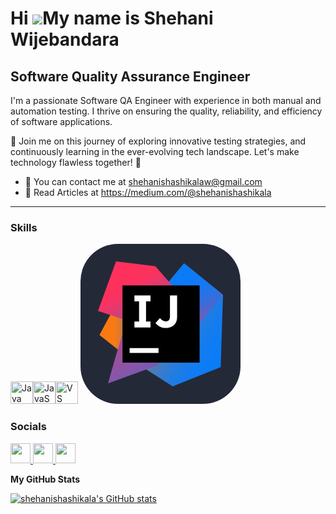 Hi ![](https://user-images.githubusercontent.com/18350557/176309783-0785949b-9127-417c-8b55-ab5a4333674e.gif)My name is Shehani Wijebandara
===========================================================================================================================================

Software Quality Assurance Engineer
-----------------------------------
I'm a passionate Software QA Engineer with experience in both manual and automation testing. I thrive on ensuring the quality, reliability, and efficiency of software applications.

🌟 Join me on this journey of exploring innovative testing strategies, and continuously learning in the ever-evolving tech landscape. Let's make technology flawless together! 🚀
* 📧  You can contact me at [shehanishashikalaw@gmail.com](mailto:shehanishashikalaw@gmail.com)
* 📰  Read Articles at https://medium.com/@shehanishashikala

-----------------------------------

### Skills


<p align="left">
<a href="https://www.oracle.com/java/" target="_blank" rel="noreferrer"><img src="https://raw.githubusercontent.com/danielcranney/readme-generator/main/public/icons/skills/java-colored.svg" width="36" height="36" alt="Java" /></a><a href="https://developer.mozilla.org/en-US/docs/Web/JavaScript" target="_blank" rel="noreferrer"><img src="https://raw.githubusercontent.com/danielcranney/readme-generator/main/public/icons/skills/javascript-colored.svg" width="36" height="36" alt="JavaScript" /></a><a href="https://code.visualstudio.com/" target="_blank" rel="noreferrer"><img src="https://raw.githubusercontent.com/danielcranney/readme-generator/main/public/icons/skills/visualstudiocode.svg" width="36" height="36" alt="VS Code" /></a>
  <a><svg xmlns="http://www.w3.org/2000/svg" width="256" height="256" fill="none" viewBox="0 0 256 256"><rect width="256" height="256" fill="#242938" rx="60"/><path fill="url(#paint0_linear_159_762)" d="M78.5714 184L30.2856 145.714L54.2856 101.143L123.143 128L78.5714 184Z"/><path fill="url(#paint1_linear_159_762)" d="M228 81.4285L224.286 197.143L147.429 228L101.143 198.286L168.857 128L139.143 63.1428L165.714 31.1428L228 81.4285Z"/><path fill="url(#paint2_linear_159_762)" d="M228 81.4285L167.143 153.429L139.143 63.1428L165.714 31.1428L228 81.4285Z"/><path fill="url(#paint3_linear_159_762)" d="M124.286 194L44 223.143L56.8571 178L73.7143 122.571L28 107.143L56.8571 28L119.714 35.7143L181.429 106.286L124.286 194Z"/><path fill="#000" d="M190.571 66.5715H67.1428V190H190.571V66.5715Z"/><path fill="#fff" d="M124.857 166.857H78.5713V174.571H124.857V166.857Z"/><path fill="#fff" d="M112 92.0001V82.5715H86.2856V92.0001H93.7142V124.286H86.2856V133.714H112V124.286H104.857V92.0001H112Z"/><path fill="#fff" d="M136.571 134.572C132.571 134.572 129.143 133.714 126.571 132.286C124 130.857 121.714 128.857 120 126.857L127.143 118.857C128.571 120.572 130 121.714 131.429 122.572C132.857 123.429 134.571 124 136.286 124C138.286 124 140 123.429 141.429 122C142.571 120.572 143.143 118.572 143.143 115.429V82.5715H154.571V116C154.571 119.143 154.286 121.714 153.429 124C152.571 126.286 151.429 128 149.714 129.714C148.286 131.143 146.286 132.572 144 133.143C141.714 134 139.429 134.572 136.571 134.572Z"/><defs><linearGradient id="paint0_linear_159_762" x1="30.256" x2="123.192" y1="142.541" y2="142.541" gradientUnits="userSpaceOnUse"><stop offset=".258" stop-color="#F97A12"/><stop offset=".459" stop-color="#B07B58"/><stop offset=".724" stop-color="#577BAE"/><stop offset=".91" stop-color="#1E7CE5"/><stop offset="1" stop-color="#087CFA"/></linearGradient><linearGradient id="paint1_linear_159_762" x1="101.621" x2="254.926" y1="99.086" y2="183.914" gradientUnits="userSpaceOnUse"><stop stop-color="#F97A12"/><stop offset=".072" stop-color="#CB7A3E"/><stop offset=".154" stop-color="#9E7B6A"/><stop offset=".242" stop-color="#757B91"/><stop offset=".334" stop-color="#537BB1"/><stop offset=".432" stop-color="#387CCC"/><stop offset=".538" stop-color="#237CE0"/><stop offset=".655" stop-color="#147CEF"/><stop offset=".792" stop-color="#0B7CF7"/><stop offset="1" stop-color="#087CFA"/></linearGradient><linearGradient id="paint2_linear_159_762" x1="208.651" x2="165.972" y1="150.615" y2="23.088" gradientUnits="userSpaceOnUse"><stop stop-color="#FE315D"/><stop offset=".078" stop-color="#CB417E"/><stop offset=".16" stop-color="#9E4E9B"/><stop offset=".247" stop-color="#755BB4"/><stop offset=".339" stop-color="#5365CA"/><stop offset=".436" stop-color="#386DDB"/><stop offset=".541" stop-color="#2374E9"/><stop offset=".658" stop-color="#1478F3"/><stop offset=".794" stop-color="#0B7BF8"/><stop offset="1" stop-color="#087CFA"/></linearGradient><linearGradient id="paint3_linear_159_762" x1="58.63" x2="186.639" y1="75.066" y2="286.8" gradientUnits="userSpaceOnUse"><stop stop-color="#FE315D"/><stop offset=".04" stop-color="#F63462"/><stop offset=".104" stop-color="#DF3A71"/><stop offset=".167" stop-color="#C24383"/><stop offset=".291" stop-color="#AD4A91"/><stop offset=".55" stop-color="#755BB4"/><stop offset=".917" stop-color="#1D76ED"/><stop offset="1" stop-color="#087CFA"/></linearGradient></defs></svg></a>
</p> 


### Socials

<p align="left"> <a href="https://www.github.com/shehanishashikala" target="_blank" rel="noreferrer"> <picture> <source media="(prefers-color-scheme: dark)" srcset="https://raw.githubusercontent.com/danielcranney/readme-generator/main/public/icons/socials/github-dark.svg" /> <source media="(prefers-color-scheme: light)" srcset="https://raw.githubusercontent.com/danielcranney/readme-generator/main/public/icons/socials/github.svg" /> <img src="https://raw.githubusercontent.com/danielcranney/readme-generator/main/public/icons/socials/github.svg" width="32" height="32" /> </picture> </a> <a href="https://www.linkedin.com/in/shehani-shashikala-w/" target="_blank" rel="noreferrer"> <picture> <source media="(prefers-color-scheme: dark)" srcset="https://raw.githubusercontent.com/danielcranney/readme-generator/main/public/icons/socials/linkedin-dark.svg" /> <source media="(prefers-color-scheme: light)" srcset="https://raw.githubusercontent.com/danielcranney/readme-generator/main/public/icons/socials/linkedin.svg" /> <img src="https://raw.githubusercontent.com/danielcranney/readme-generator/main/public/icons/socials/linkedin.svg" width="32" height="32" /> </picture> </a> <a href="http://www.medium.com/@shehanishashikala." target="_blank" rel="noreferrer"> <picture> <source media="(prefers-color-scheme: dark)" srcset="https://raw.githubusercontent.com/danielcranney/readme-generator/main/public/icons/socials/medium-dark.svg" /> <source media="(prefers-color-scheme: light)" srcset="https://raw.githubusercontent.com/danielcranney/readme-generator/main/public/icons/socials/medium.svg" /> <img src="https://raw.githubusercontent.com/danielcranney/readme-generator/main/public/icons/socials/medium.svg" width="32" height="32" /> </picture> </a></p>



<b>My GitHub Stats</b>

<a href="http://www.github.com/shehanishashikala"><img src="https://github-readme-stats.vercel.app/api?username=shehanishashikala&show_icons=true&hide=&count_private=true&title_color=0891b2&text_color=ffffff&icon_color=0891b2&bg_color=1c1917&hide_border=true&show_icons=true" alt="shehanishashikala's GitHub stats" /></a>
